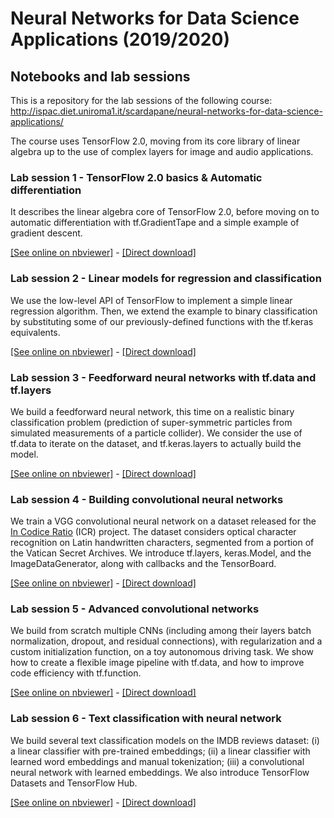 # Neural Networks for Data Science Applications (2019/2020)
## Notebooks and lab sessions

This is a repository for the lab sessions of the following course:
http://ispac.diet.uniroma1.it/scardapane/neural-networks-for-data-science-applications/

The course uses TensorFlow 2.0, moving from its core library of linear algebra up to the use of complex layers for image and audio applications.

### Lab session 1 - TensorFlow 2.0 basics & Automatic differentiation

It describes the linear algebra core of TensorFlow 2.0, before moving on to automatic differentiation with tf.GradientTape and a simple example of gradient descent.

[[See online on nbviewer]](https://nbviewer.jupyter.org/github/sscardapane/neural-networks-for-data-science/blob/master/Notebook_1_Basics_and_automatic_differentiation.ipynb) - [[Direct download]](https://github.com/sscardapane/neural-networks-for-data-science/blob/master/Notebook_1_Basics_and_automatic_differentiation.ipynb)

### Lab session 2 - Linear models for regression and classification

We use the low-level API of TensorFlow to implement a simple linear regression algorithm. Then, we extend the example to binary classification by substituting some of our previously-defined functions with the tf.keras equivalents.

[[See online on nbviewer]](https://nbviewer.jupyter.org/github/sscardapane/neural-networks-for-data-science/blob/master/Notebook_2_Linear_models.ipynb) - [[Direct download]](https://github.com/sscardapane/neural-networks-for-data-science/blob/master/Notebook_2_Linear_models.ipynb)

### Lab session 3 - Feedforward neural networks with tf.data and tf.layers

We build a feedforward neural network, this time on a realistic binary classification problem (prediction of super-symmetric particles from simulated measurements of a particle collider). We consider the use of tf.data to iterate on the dataset, and tf.keras.layers to actually build the model.

[[See online on nbviewer]](https://nbviewer.jupyter.org/github/sscardapane/neural-networks-for-data-science/blob/master/Notebook_3_Feedforward_neural_networks.ipynb) - [[Direct download]](https://github.com/sscardapane/neural-networks-for-data-science/blob/master/Notebook_3_Feedforward_neural_networks.ipynb)

### Lab session 4 - Building convolutional neural networks

We train a VGG convolutional neural network on a dataset released for the [In Codice Ratio](http://www.inf.uniroma3.it/db/icr/) (ICR) project. The dataset considers optical character recognition on Latin handwritten characters, segmented from a portion of the Vatican Secret Archives. We introduce tf.layers, keras.Model, and the ImageDataGenerator, along with callbacks and the TensorBoard.

[[See online on nbviewer]](https://nbviewer.jupyter.org/github/sscardapane/neural-networks-for-data-science/blob/master/Notebook_4_Building_convolutional_neural_networks.ipynb) - [[Direct download]](https://github.com/sscardapane/neural-networks-for-data-science/blob/master/Notebook_4_Building_convolutional_neural_networks.ipynb)

### Lab session 5 - Advanced convolutional networks

We build from scratch multiple CNNs (including among their layers batch normalization, dropout, and residual connections), with regularization and a custom initialization function, on a toy autonomous driving task. We show how to create a flexible image pipeline with tf.data, and how to improve code efficiency with tf.function.

[[See online on nbviewer]](https://nbviewer.jupyter.org/github/sscardapane/neural-networks-for-data-science/blob/master/Notebook_5_CNNs_from_scratch.ipynb) - [[Direct download]](https://github.com/sscardapane/neural-networks-for-data-science/blob/master/Notebook_5_CNNs_from_scratch.ipynb)

### Lab session 6 - Text classification with neural network

We build several text classification models on the IMDB reviews dataset: (i) a linear classifier with pre-trained embeddings; (ii) a linear classifier with learned word embeddings and manual tokenization; (iii) a convolutional neural network with learned embeddings. We also introduce TensorFlow Datasets and TensorFlow Hub.

[[See online on nbviewer]](https://nbviewer.jupyter.org/github/sscardapane/neural-networks-for-data-science/blob/master/Notebook_6_Text_classification_with_neural_networks.ipynb) - [[Direct download]](https://github.com/sscardapane/neural-networks-for-data-science/blob/master/Notebook_6_Text_classification_with_neural_networks.ipynb)
